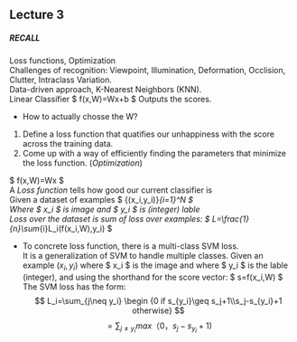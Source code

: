 
## Lecture 3
##### RECALL
Loss functions, Optimization  
Challenges of recognition: Viewpoint, Illumination, Deformation, Occlision, Clutter, Intraclass Variation.  
Data-driven approach, K-Nearest Neighbors (KNN).  
Linear Classifier $ f(x,W)=Wx+b $ Outputs the scores.  
  * How to actually chosse the W?
  1. Define a loss function that quatifies our unhappiness with the score across the training data.  
  2. Come up with a way of efficiently finding the parameters that minimize the loss function. (*Optimization*)  
  
$ f(x,W)=Wx $  
A *Loss function* tells how good our current classifier is  
Given a dataset of examples $ {(x_i,y_i)}_{i=1}^N $  
Where $ x_i $ is image and $ y_i $ is (integer) lable  
Loss over the dataset is sum of loss over examples:
$ L=\frac{1}{n}\sum_{i}L_i(f(x_i,W),y_i) $  
* To concrete loss function, there is a multi-class SVM loss.  
It is a generalization of SVM to handle multiple classes.
Given an example $(x_i,y_i)$ where $ x_i $ is the image and where $ y_i $ is the lable (integer), and using the shorthand for the score vector: $ s=f(x_i,W) $  
The SVM loss has the form:
$$ L_i=\sum_{j\neq y_i} \begin {0 if s_{y_i}\geq s_j+1\\s_j-s_{y_i}+1 otherwise} $$
$$ =\sum_{j\neq y_i}max（0，s_j-s_{y_i}+1) $$
  
